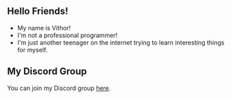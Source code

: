## Hello Friends!

- My name is Vithor!
- I'm not a professional programmer!
- I'm just another teenager on the internet trying to learn interesting things for myself.

## My Discord Group

You can join my Discord group [here](https://discord.gg/Gxzh4nWr).
